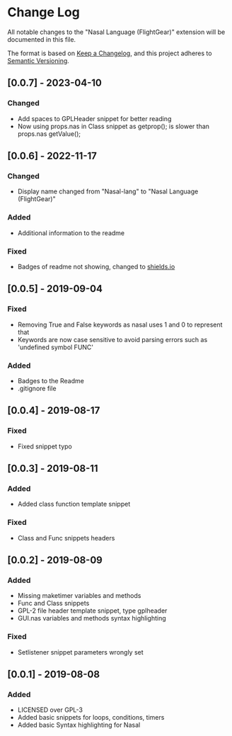 # Change Log

All notable changes to the "Nasal Language (FlightGear)" extension will be documented in this file.

The format is based on [Keep a Changelog](https://keepachangelog.com/en/1.0.0/),
and this project adheres to [Semantic Versioning](https://semver.org/spec/v2.0.0.html).

## [0.0.7] - 2023-04-10

### Changed

- Add spaces to GPLHeader snippet for better reading
- Now using props.nas in Class snippet as getprop(); is slower than props.nas getValue();

## [0.0.6] - 2022-11-17

### Changed

- Display name changed from "Nasal-lang" to "Nasal Language (FlightGear)"

### Added

- Additional information to the readme

### Fixed

- Badges of readme not showing, changed to [shields.io](https://shields.io)

## [0.0.5] - 2019-09-04

### Fixed

- Removing True and False keywords as nasal uses 1 and 0 to represent that
- Keywords are now case sensitive to avoid parsing errors such as 'undefined symbol FUNC'

### Added

- Badges to the Readme
- .gitignore file

## [0.0.4] - 2019-08-17

### Fixed

- Fixed snippet typo

## [0.0.3] - 2019-08-11

### Added

- Added class function template snippet

### Fixed

- Class and Func snippets headers

## [0.0.2] - 2019-08-09

### Added

- Missing maketimer variables and methods
- Func and Class snippets
- GPL-2 file header template snippet, type gplheader
- GUI.nas variables and methods syntax highlighting

### Fixed

- Setlistener snippet parameters wrongly set

## [0.0.1] - 2019-08-08

### Added

- LICENSED over GPL-3
- Added basic snippets for loops, conditions, timers
- Added basic Syntax highlighting for Nasal
